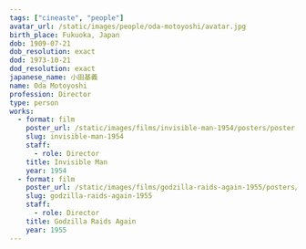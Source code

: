 ```yaml
---
tags: ["cineaste", "people"]
avatar_url: /static/images/people/oda-motoyoshi/avatar.jpg
birth_place: Fukuoka, Japan
dob: 1909-07-21
dob_resolution: exact
dod: 1973-10-21
dod_resolution: exact
japanese_name: 小田基義
name: Oda Motoyoshi
profession: Director
type: person
works:
  - format: film
    poster_url: /static/images/films/invisible-man-1954/posters/poster.jpg
    slug: invisible-man-1954
    staff:
      - role: Director
    title: Invisible Man
    year: 1954
  - format: film
    poster_url: /static/images/films/godzilla-raids-again-1955/posters/poster.jpg
    slug: godzilla-raids-again-1955
    staff:
      - role: Director
    title: Godzilla Raids Again
    year: 1955
---
```

